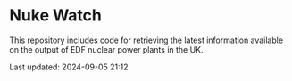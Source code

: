 # Nuke Watch

This repository includes code for retrieving the latest information available on the output of EDF nuclear power plants in the UK.

Last updated: 2024-09-05 21:12